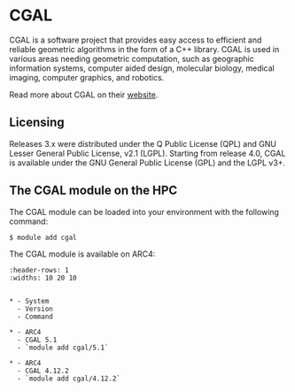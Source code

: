 # CGAL

CGAL is a software project that provides easy access to efficient and reliable geometric algorithms in the form of a C++ library. CGAL is used in various areas needing geometric computation, such as geographic information systems, computer aided design, molecular biology, medical imaging, computer graphics, and robotics.



Read more about CGAL on their [website](https://www.cgal.org/).





## Licensing 

Releases 3.x were distributed under the Q Public License (QPL) and GNU Lesser General Public License, v2.1 (LGPL). Starting from release 4.0, CGAL is available under the GNU General Public License (GPL) and the LGPL v3+.



## The CGAL module on the HPC

The CGAL module can be loaded into your environment with the following command:

```bash
$ module add cgal
```

The CGAL module is available on ARC4:

```{list-table}
:header-rows: 1
:widths: 10 20 10


* - System
  - Version
  - Command

* - ARC4
  - CGAL 5.1
  - `module add cgal/5.1`

* - ARC4
  - CGAL 4.12.2
  - `module add cgal/4.12.2`

```